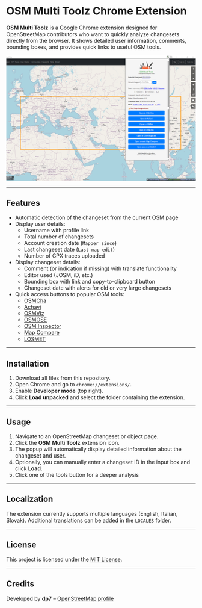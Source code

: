 # OSM Multi Toolz Chrome Extension

**OSM Multi Toolz** is a Google Chrome extension designed for OpenStreetMap contributors who want to quickly analyze changesets directly from the browser. It shows detailed user information, comments, bounding boxes, and provides quick links to useful OSM tools.

<img alt="OSM Multi Toolz" src="https://github.com/dp7x/OSM_Multi_Toolz_Chrome/blob/main/readme/osmmultitoolz.png" />

---

## Features

- Automatic detection of the changeset from the current OSM page
- Display user details:
  - Username with profile link
  - Total number of changesets
  - Account creation date (`Mapper since`)
  - Last changeset date (`Last map edit`)
  - Number of GPX traces uploaded
- Display changeset details:
  - Comment (or indication if missing) with translate functionality
  - Editor used (JOSM, iD, etc.)
  - Bounding box with link and copy-to-clipboard button
  - Changeset date with alerts for old or very large changesets
- Quick access buttons to popular OSM tools:
  - [OSMCha](https://osmcha.org)
  - [Achavi](https://overpass-api.de/achavi/)
  - [OSMViz](https://resultmaps.neis-one.org/osm-change-viz)
  - [OSMOSE](https://osmose.openstreetmap.fr/)
  - [OSM Inspector](https://tools.geofabrik.de/osmi/)
  - [Map Compare](https://mc.bbbike.org/)
  - [LOSMET](https://resultmaps.neis-one.org/osm-edits-tile/)

---

## Installation

1. Download all files from this repository.
2. Open Chrome and go to `chrome://extensions/`.
3. Enable **Developer mode** (top right).
4. Click **Load unpacked** and select the folder containing the extension.

---

## Usage

1. Navigate to an OpenStreetMap changeset or object page.
2. Click the **OSM Multi Toolz** extension icon.
3. The popup will automatically display detailed information about the changeset and user.
4. Optionally, you can manually enter a changeset ID in the input box and click **Load**.
5. Click one of the tools button for a deeper analysis

---

## Localization

The extension currently supports multiple languages (English, Italian, Slovak). Additional translations can be added in the `LOCALES` folder.

---

## License

This project is licensed under the [MIT License](https://opensource.org/licenses/MIT).

---

## Credits

Developed by **dp7** – [OpenStreetMap profile](https://www.openstreetmap.org/user/dp7)
